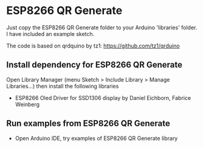 # ESP8266 QR Generate

Just copy the ESP8266 QR Generate folder to your Arduino 'libraries' folder. I have included an example sketch.

The code is based on qrdquino by tz1: https://github.com/tz1/qrduino

## Install dependency for ESP8266 QR Generate
Open Library Manager (menu Sketch > Include Library > Manage Libraries…) then install the following libraries
- ESP8266 Oled Driver for SSD1306 display by Daniel Eichborn, Fabrice Weinberg

## Run examples from ESP8266 QR Generate
- Open Arduino IDE, try examples of ESP8266 QR Generate library
